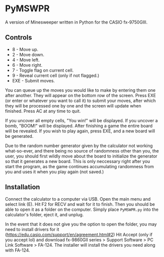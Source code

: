 # PyMSWPR

A version of Minesweeper written in Python for the CASIO fx-9750GIII.

## Controls

- 8   - Move up.
- 2   - Move down.
- 4   - Move left.
- 6   - Move right.
- 7   - Toggle flag on current cell.
- 9   - Reveal current cell (only if not flagged.)
- EXE - Submit moves.

You can queue up the moves you would like to make by entering them one after
another. They will appear on the bottom row of the screen. Press EXE (or enter
or whatever you want to call it) to submit your moves, after which they will be
processed one by one and the screen will update when finished. Press AC at any
time to quit.

If you uncover all empty cells, "You win!" will be displayed. If you uncover a
bomb, "BOOM!" will be displayed. After finishing a game the entire board will be
revealed. If you wish to play again, press EXE, and a new board will be
generated.

Due to the random number generator given by the calculator not working
what-so-ever, and there being no source of randomness other than you, the user,
you should first wildly move about the board to initialize the generator so that
it generates a new board. This is only neccessary right after you start the
program, as the game continues accumulating randomness from you and uses it when
you play again (not saved.)

## Installation

Connect the calculator to a computer via USB. Open the main menu and select link
(E). Hit F2 for RECV and wait for it to finish. Then you should be able to open
it as a folder on the computer. Simply place `PyMSWPR.py` into the calculator's
folder, eject it, and unplug.

In the event that it does not give you the option to open the folder, you may
need to install drivers for it
(https://edu.casio.com/support/en/agreement.html#2) Hit Accept (only if you
accept lol) and download fx-9860GII series > Support Software > PC Link Software
\> FA-124. The installer will install the drivers you need along with FA-124.
